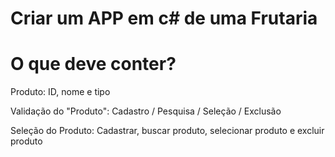# Criar um APP em c# de uma Frutaria

# O que deve conter? 

Produto: ID, nome e tipo

Validação do "Produto": Cadastro / Pesquisa / Seleção / Exclusão

Seleção do Produto: Cadastrar, buscar produto, selecionar produto e excluir produto
